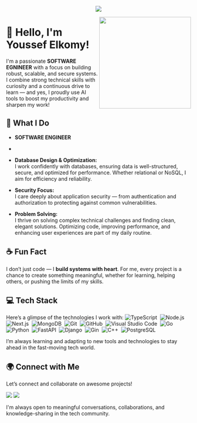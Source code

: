 <!-- Typing SVG by DenverCoder1 - https://github.com/DenverCoder1/readme-typing-svg -->
<p align="center">
  <a href="https://github.com/DenverCoder1/readme-typing-svg"><img src="https://readme-typing-svg.herokuapp.com/?lines=Front-End%20Developer;Always%20learning%20new%20things&font=Fira%20Code&center=true&width=440&height=45&color=f75c7e&vCenter=true&size=22"></a>
</p>

<img width="250" align="right" src="https://c.tenor.com/_DOBjnGspYAAAAAM/code-coding.gif">

# 👋 Hello, I'm Youssef Elkomy!

I'm a passionate **SOFTWARE EGNINEER** with a focus on building robust, scalable, and secure systems. I combine strong technical skills with curiosity and a continuous drive to learn — and yes, I proudly use AI tools to boost my productivity and sharpen my work!

## 🚀 What I Do

- **SOFTWARE ENGINEER**
- 

- **Database Design & Optimization:**  
  I work confidently with databases, ensuring data is well-structured, secure, and optimized for performance. Whether relational or NoSQL, I aim for efficiency and reliability.

- **Security Focus:**  
  I care deeply about application security — from authentication and authorization to protecting against common vulnerabilities.

- **Problem Solving:**  
  I thrive on solving complex technical challenges and finding clean, elegant solutions. Optimizing code, improving performance, and enhancing user experiences are part of my daily routine.

## ☕ Fun Fact

I don’t just code — I **build systems with heart**. For me, every project is a chance to create something meaningful, whether for learning, helping others, or pushing the limits of my skills.

## 💻 Tech Stack

Here’s a glimpse of the technologies I work with:
![TypeScript](https://img.shields.io/badge/-TypeScript-05122A?style=flat&logo=typescript)&nbsp;
![Node.js](https://img.shields.io/badge/-Node.js-05122A?style=flat&logo=node.js)&nbsp;
![Next.js](https://img.shields.io/badge/-Next.js-05122A?style=flat&logo=next.js)&nbsp;
![MongoDB](https://img.shields.io/badge/-MongoDB-05122A?style=flat&logo=mongodb)&nbsp;
![Git](https://img.shields.io/badge/-Git-05122A?style=flat&logo=git)&nbsp;
![GitHub](https://img.shields.io/badge/-GitHub-05122A?style=flat&logo=github)&nbsp;
![Visual Studio Code](https://img.shields.io/badge/-VS%20Code-05122A?style=flat&logo=visual-studio-code)&nbsp;
![Go](https://img.shields.io/badge/-Go-05122A?style=flat&logo=go)&nbsp;
![Python](https://img.shields.io/badge/-Python-05122A?style=flat&logo=python)&nbsp;
![FastAPI](https://img.shields.io/badge/-FastAPI-05122A?style=flat&logo=fastapi&logoColor=00EEAA)&nbsp;
![Django](https://img.shields.io/badge/-Django-05122A?style=flat&logo=django)&nbsp;
![Gin](https://img.shields.io/badge/-Gin-05122A?style=flat&logo=go&logoColor=007D9C)&nbsp;
![C++](https://img.shields.io/badge/-C++-05122A?style=flat&logo=c%2B%2B&logoColor=00599C)&nbsp;
![PostgreSQL](https://img.shields.io/badge/-PostgreSQL-05122A?style=flat&logo=postgresql)&nbsp;

I’m always learning and adapting to new tools and technologies to stay ahead in the fast-moving tech world.

## 🌍 Connect with Me

Let’s connect and collaborate on awesome projects!

<a href="mailto:contact@yha232008@gmail.com" target="_blank"><img src="https://img.shields.io/badge/-Youssef%20Elkomy-0077B5?style=for-the-badge&logo=gmail&logoColor=white"/></a>
<a href="https://www.linkedin.com/in/youssef-elkomy-8aab11258/" target="_blank"><img src="https://img.shields.io/badge/-Youssef%20Elkomy-0077B5?style=for-the-badge&logo=linkedin&logoColor=white"/></a>

I'm always open to meaningful conversations, collaborations, and knowledge-sharing in the tech community.
